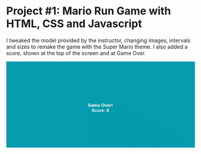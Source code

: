 # Project #1: Mario Run Game with HTML, CSS and Javascript
I tweaked the model provided by the instructor, changing images, intervals and sizes to remake the game with the Super Mario theme. I also added a score, shown at the top of the screen and at Game Over.

<img src="https://github.com/missamaral/bootcamp-phillips-fullstackdeveloper/blob/main/mario-run.gif">
